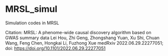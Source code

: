# MRSL_simul
Simulation codes in MRSL

Citation:
MRSL: A phenome-wide causal discovery algorithm based on GWAS summary data
Lei Hou, Zhi Geng, Zhongshang Yuan, Xu Shi, Chuan Wang, Feng Chen, Hongkai Li, Fuzhong Xue
medRxiv 2022.06.29.22277051; doi: https://doi.org/10.1101/2022.06.29.22277051
